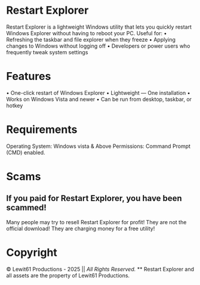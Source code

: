 # Restart Explorer
Restart Explorer is a lightweight Windows utility that lets you quickly restart Windows Explorer without having to reboot your PC. Useful for:
• Refreshing the taskbar and file explorer when they freeze
•	Applying changes to Windows without logging off
•	Developers or power users who frequently tweak system settings

# Features
•	One-click restart of Windows Explorer
•	Lightweight — One installation
•	Works on Windows Vista and newer
•	Can be run from desktop, taskbar, or hotkey

# Requirements
Operating System: Windows vista & Above
Permissions: Command Prompt (CMD) enabled.

# Scams
## If you paid for Restart Explorer, you have been scammed!
Many people may try to resell Restart Explorer for profit! They are not the official download! They are charging money for a free utility!

# Copyright
© Lewit61 Productions - 2025 || *All Rights Reserved.*
**
Restart Explorer and all assets are the property of Lewit61 Productions.
